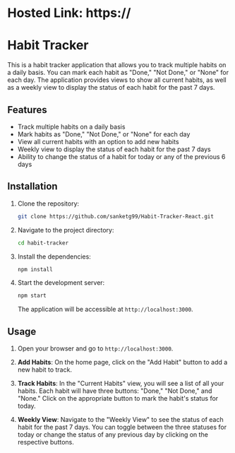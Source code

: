 # Hosted Link: https://

# Habit Tracker

This is a habit tracker application that allows you to track multiple habits on a daily basis. You can mark each habit as "Done," "Not Done," or "None" for each day. The application provides views to show all current habits, as well as a weekly view to display the status of each habit for the past 7 days.

## Features

- Track multiple habits on a daily basis
- Mark habits as "Done," "Not Done," or "None" for each day
- View all current habits with an option to add new habits
- Weekly view to display the status of each habit for the past 7 days
- Ability to change the status of a habit for today or any of the previous 6 days

## Installation

1. Clone the repository:

   ```bash
   git clone https://github.com/sanketg99/Habit-Tracker-React.git
   ```

2. Navigate to the project directory:

   ```bash
   cd habit-tracker
   ```

3. Install the dependencies:

   ```bash
   npm install
   ```

4. Start the development server:

   ```bash
   npm start
   ```

   The application will be accessible at `http://localhost:3000`.

## Usage

1. Open your browser and go to `http://localhost:3000`.

2. **Add Habits**: On the home page, click on the "Add Habit" button to add a new habit to track.

3. **Track Habits**: In the "Current Habits" view, you will see a list of all your habits. Each habit will have three buttons: "Done," "Not Done," and "None." Click on the appropriate button to mark the habit's status for today.

4. **Weekly View**: Navigate to the "Weekly View" to see the status of each habit for the past 7 days. You can toggle between the three statuses for today or change the status of any previous day by clicking on the respective buttons.


